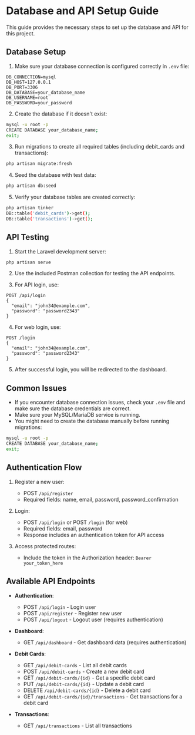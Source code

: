 # Database and API Setup Guide

This guide provides the necessary steps to set up the database and API for this project.

## Database Setup

1. Make sure your database connection is configured correctly in `.env` file:
```
DB_CONNECTION=mysql
DB_HOST=127.0.0.1
DB_PORT=3306
DB_DATABASE=your_database_name
DB_USERNAME=root
DB_PASSWORD=your_password
```

2. Create the database if it doesn't exist:
```bash
mysql -u root -p
CREATE DATABASE your_database_name;
exit;
```

3. Run migrations to create all required tables (including debit_cards and transactions):
```bash
php artisan migrate:fresh
```

4. Seed the database with test data:
```bash
php artisan db:seed
```

5. Verify your database tables are created correctly:
```bash
php artisan tinker
DB::table('debit_cards')->get();
DB::table('transactions')->get();
```

## API Testing

1. Start the Laravel development server:
```bash
php artisan serve
```

2. Use the included Postman collection for testing the API endpoints.

3. For API login, use:
```
POST /api/login
{
  "email": "john34@example.com",
  "password": "password2343"
}
```

4. For web login, use:
```
POST /login
{
  "email": "john34@example.com",
  "password": "password2343"
}
```

5. After successful login, you will be redirected to the dashboard.

## Common Issues

- If you encounter database connection issues, check your `.env` file and make sure the database credentials are correct.
- Make sure your MySQL/MariaDB service is running.
- You might need to create the database manually before running migrations:
```bash
mysql -u root -p
CREATE DATABASE your_database_name;
exit;
```

## Authentication Flow

1. Register a new user:
   - POST `/api/register`
   - Required fields: name, email, password, password_confirmation

2. Login:
   - POST `/api/login` or POST `/login` (for web)
   - Required fields: email, password
   - Response includes an authentication token for API access

3. Access protected routes:
   - Include the token in the Authorization header: `Bearer your_token_here`

## Available API Endpoints

- **Authentication**: 
  - POST `/api/login` - Login user
  - POST `/api/register` - Register new user
  - POST `/api/logout` - Logout user (requires authentication)

- **Dashboard**:
  - GET `/api/dashboard` - Get dashboard data (requires authentication)

- **Debit Cards**:
  - GET `/api/debit-cards` - List all debit cards
  - POST `/api/debit-cards` - Create a new debit card
  - GET `/api/debit-cards/{id}` - Get a specific debit card
  - PUT `/api/debit-cards/{id}` - Update a debit card
  - DELETE `/api/debit-cards/{id}` - Delete a debit card
  - GET `/api/debit-cards/{id}/transactions` - Get transactions for a debit card

- **Transactions**:
  - GET `/api/transactions` - List all transactions
